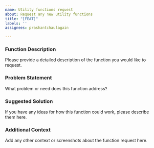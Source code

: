 ```yaml
---
name: Utility functions request
about: Request any new utility functions
title: "[FEAT]"
labels: ''
assignees: prashantchaulagain

---
```


### Function Description
Please provide a detailed description of the function you would like to request.

### Problem Statement
What problem or need does this function address?

### Suggested Solution
If you have any ideas for how this function could work, please describe them here.

### Additional Context
Add any other context or screenshots about the function request here.
